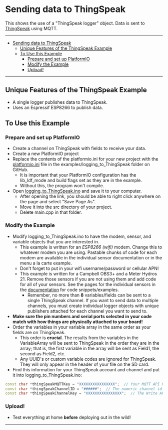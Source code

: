 # Sending data to ThingSpeak<!-- {#example_thingspeak} -->

This shows the use of a "ThingSpeak logger" object.
Data is sent to [ThingSpeak](https://thingspeak.com) using MQTT.

_______

[//]: # ( @tableofcontents )

[//]: # ( @m_footernavigation )

[//]: # ( Start GitHub Only )

- [Sending data to ThingSpeak](#sending-data-to-thingspeak)
  - [Unique Features of the ThingSpeak Example](#unique-features-of-the-thingspeak-example)
  - [To Use this Example](#to-use-this-example)
    - [Prepare and set up PlatformIO](#prepare-and-set-up-platformio)
    - [Modify the Example](#modify-the-example)
    - [Upload!](#upload)

[//]: # ( End GitHub Only )

_______

## Unique Features of the ThingSpeak Example<!-- {#example_thingspeak_unique} -->

- A single logger publishes data to ThingSpeak.
- Uses an Espressif ESP8266 to publish data.

## To Use this Example<!-- {#example_thingspeak_using} -->

### Prepare and set up PlatformIO<!-- {#example_thingspeak_pio} -->

- Create a channel on ThingSpeak with fields to receive your data.
- Create a new PlatformIO project
- Replace the contents of the platformio.ini for your new project with the [platformio.ini](https://raw.githubusercontent.com/EnviroDIY/ModularSensors/master/examples/logging_to_ThingSpeak/platformio.ini) file in the examples/logging_to_ThingSpeak folder on GitHub.
  - It is important that your PlatformIO configuration has the lib_ldf_mode and build flags set as they are in the example.
  - Without this, the program won't compile.
- Open [logging_to_ThingSpeak.ino](https://raw.githubusercontent.com/EnviroDIY/ModularSensors/master/examples/logging_to_ThingSpeak/logging_to_ThingSpeak.ino) and save it to your computer.
  - After opening the link, you should be able to right click anywhere on the page and select "Save Page As".
  - Move it into the src directory of your project.
  - Delete main.cpp in that folder.

### Modify the Example<!-- {#example_thingspeak_modify} -->

- Modify logging_to_ThingSpeak.ino to have the modem, sensor, and variable objects that you are interested in.
  - This example is written for an _ESP8266 (wifi)_ modem.
Change this to whatever modem you are using.
Pastable chunks of code for each modem are available in the individual sensor documentation or in the menu a la carte example.
  - Don't forget to put in your wifi username/password or cellular APN!
  - This example is written for a Campbell OBS3+ and a Meter Hydros 21.
Remove those sensors if you are not using them and add code for all of your sensors.
See the pages for the individual sensors in the [documentation](https://envirodiy.github.io/ModularSensors/index.html) for code snippets/examples.
    - Remember, no more than **8** variables/fields can be sent to a single ThingSpeak channel.
If you want to send data to multiple channels, you must create individual logger objects with unique publishers attached for each channel you want to send to.
- **Make sure the pin numbers and serial ports selected in your code match with how things are physically attached to your board!**
- Order the variables in your variable array in the same order as your fields are on ThingSpeak.
  - This order is **crucial**.
The results from the variables in the VariableArray will be sent to ThingSpeak in the order they are in the array; that is, the first variable in the array will be sent as Field1, the second as Field2, etc.
  - Any UUID's or custom variable codes are ignored for ThingSpeak.
They will only appear in the header of your file on the SD card.
- Find this information for your ThingSpeak account and channel and put it into logging_to_ThingSpeak.ino:

```cpp
const char *thingSpeakMQTTKey = "XXXXXXXXXXXXXXXX";  // Your MQTT API Key from Account > MyProfile.
const char *thingSpeakChannelID = "######";  // The numeric channel id for your channel
const char *thingSpeakChannelKey = "XXXXXXXXXXXXXXXX";  // The Write API Key for your channel
```

### Upload!<!-- {#example_thingspeak_upload} -->

- Test everything at home **before** deploying out in the wild!

_______

[//]: # ( @section example_thingspeak_pio_config PlatformIO Configuration )

[//]: # ( @include{lineno} logging_to_ThingSpeak/platformio.ini )

[//]: # ( @section example_thingspeak_code The Complete Code )

[//]: # ( @include{lineno} logging_to_ThingSpeak/logging_to_ThingSpeak.ino )

